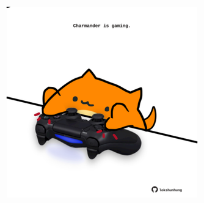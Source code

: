 <!-- built at 24/10/2021, 02:20:29 UTC -->
<p align="center">
  <img width="500" height="500" src="./ReadmeImage.svg">
</p>
